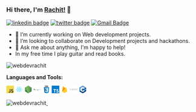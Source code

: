 ### Hi there, I'm [Rachit!](https://github.com/webdevrachit) 👋

[![linkedin badge](https://img.shields.io/badge/Rachit_tandon-30302f?style=flat&logo=linkedin)](https://www.linkedin.com/in/rachit-tandon12)
[![twitter badge](https://img.shields.io/badge/@Rachit_tandon-30302f?style=flat&logo=twitter)](https://twitter.com/rachittandon12)
[![Gmail Badge](https://img.shields.io/badge/Rachit_Tandon-30302f?style=flat&logo=gmail)](mailto:rachittandon1201@gmail.com)


- 🔭 I’m currently working on Web development projects.
- 👯 I’m looking to collaborate on Development projects and hackathons.
- 💬 Ask me about anything, I'm happy to help!
- In my free time I play guitar and read books.

<p align="left"> <img src="https://komarev.com/ghpvc/?username=webdevrachit" alt="webdevrachit" /> </p>


**Languages and Tools:** 

<code><img height="20" src="https://raw.githubusercontent.com/github/explore/80688e429a7d4ef2fca1e82350fe8e3517d3494d/topics/javascript/javascript.png"></code>
<code><img height="20" src="https://raw.githubusercontent.com/github/explore/80688e429a7d4ef2fca1e82350fe8e3517d3494d/topics/react/react.png"></code>
<code><img height="20" src="https://raw.githubusercontent.com/github/explore/80688e429a7d4ef2fca1e82350fe8e3517d3494d/topics/nodejs/nodejs.png"></code>
<code><img height="20" src="https://raw.githubusercontent.com/github/explore/80688e429a7d4ef2fca1e82350fe8e3517d3494d/topics/mongodb/mongodb.png"></code>
<code><img height="20" src="https://raw.githubusercontent.com/github/explore/80688e429a7d4ef2fca1e82350fe8e3517d3494d/topics/css/css.png"></code>
<code><img height="20" src="https://raw.githubusercontent.com/github/explore/80688e429a7d4ef2fca1e82350fe8e3517d3494d/topics/typescript/typescript.png"></code>
<code><img height="20" src="https://raw.githubusercontent.com/github/explore/80688e429a7d4ef2fca1e82350fe8e3517d3494d/topics/firebase/firebase.png"></code>
<code><img height="20" src="https://raw.githubusercontent.com/github/explore/80688e429a7d4ef2fca1e82350fe8e3517d3494d/topics/express/express.png"></code>
<code><img height="20" src="https://raw.githubusercontent.com/github/explore/80688e429a7d4ef2fca1e82350fe8e3517d3494d/topics/cpp/cpp.png"></code>

 </p>
<p align = 'center'> 
<a href="https://github.com/webdevrachit/webdevrachit">
  <p>&nbsp;<img align="left" src="https://github-readme-stats.vercel.app/api?username=webdevrachit&show_icons=true" alt="webdevrachit" /></p>

</a>
